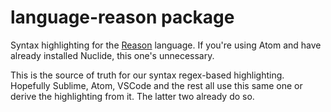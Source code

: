 # language-reason package

Syntax highlighting for the [Reason](https://github.com/facebook/reason) language. If you're using Atom and have already installed Nuclide, this one's unnecessary.

This is the source of truth for our syntax regex-based highlighting. Hopefully Sublime, Atom, VSCode and the rest all use this same one or derive the highlighting from it. The latter two already do so.

